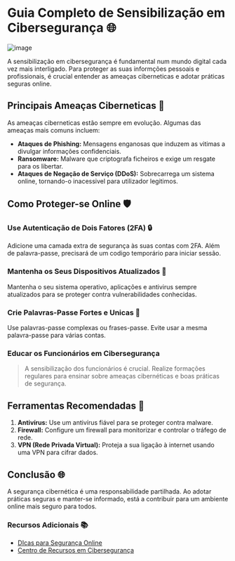 # Guia Completo de Sensibilização em Cibersegurança 🌐
![image](https://github.com/ajpinto-ualg/adc_wikis/assets/148544640/400ffbd6-f413-46d3-8e53-f138f3134762)

A sensibilização em cibersegurança é fundamental num mundo digital cada vez mais interligado. Para proteger as suas informções pessoais e profissionais, é crucial entender as ameaças ciberneticas e adotar práticas seguras online.

## Principais Ameaças Ciberneticas 🐛
As ameaças ciberneticas estão sempre em evolução. Algumas das ameaças mais comuns incluem:
- **Ataques de Phishing:** Mensagens enganosas que induzem as vitimas a divulgar informações confidenciais.
- **Ransomware:** Malware que criptografa ficheiros e exige um resgate para os libertar.
- **Ataques de Negação de Serviço (DDoS):** Sobrecarrega um sistema online, tornando-o inacessivel para utilizador legitimos.

## Como Proteger-se Online 🛡️

### **Use Autenticação de Dois Fatores (2FA)** 🔒

Adicione uma camada extra de segurança às suas contas com 2FA. Além de palavra-passe, precisará de um codigo temporário para iniciar sessão.

### **Mantenha os Seus Dispositivos Atualizados** 📱

Mantenha o seu sistema operativo, aplicações e antivirus sempre atualizados para se proteger contra vulnerabilidades conhecidas.

### **Crie Palavras-Passe Fortes e Unicas** 🔑

Use palavras-passe complexas ou frases-passe. Evite usar a mesma palavra-passe para várias contas.

### **Educar os Funcionários em Cibersegurança**
> A sensibilização dos funcionários é crucial. Realize formações regulares para ensinar sobre ameaças cibernéticas e boas práticas de segurança.
>
## Ferramentas Recomendadas 🔧

1. **Antivírus:** Use um antivírus fiável para se proteger contra malware.
2. **Firewall:** Configure um firewall para monitorizar e controlar o tráfego de rede.
3. **VPN (Rede Privada Virtual):** Proteja a sua ligação à internet usando uma VPN para cifrar dados.

## Conclusão 🌐

A segurança cibernética é uma responsabilidade partilhada. Ao adotar práticas seguras e manter-se informado, está a contribuir para um ambiente online mais seguro para todos.

### Recursos Adicionais 📚
- [DIcas para Segurança Online](https://www.exemplo.com/dicas-seguranca-online)
- [Centro de Recursos em Cibersegurança](https://www.exemplo.com/recursos-ciberseguranca)
